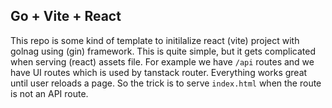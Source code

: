 ## Go + Vite + React


This repo is some kind of template to initilalize react (vite) project with golnag using (gin) framework. This is quite simple, but it gets complicated when serving (react) assets file. For example we have `/api` routes and we have UI routes which is used by tanstack router. Everything works great until user reloads a page. So the trick is to serve `index.html` when the route is not an API route. 